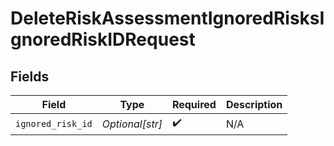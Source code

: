 # DeleteRiskAssessmentIgnoredRisksIgnoredRiskIDRequest


## Fields

| Field              | Type               | Required           | Description        |
| ------------------ | ------------------ | ------------------ | ------------------ |
| `ignored_risk_id`  | *Optional[str]*    | :heavy_check_mark: | N/A                |